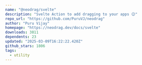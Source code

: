 ```yaml
---
name: "@neodrag/svelte"
description: "Svelte Action to add dragging to your apps 😉"
repo_url: "https://github.com/PuruVJ/neodrag"
author: "Puru Vijay"
homepage: "https://neodrag.dev/docs/svelte"
downloads: 3811
dependents: 23
updated: "2025-03-09T16:22:22.420Z"
github_stars: 1806
tags: 
  - utility
---
```

